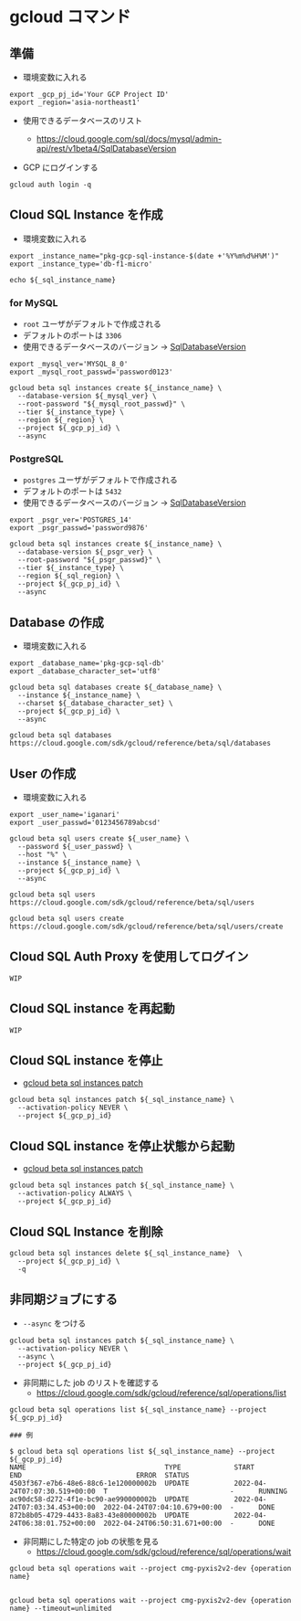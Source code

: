 # gcloud コマンド


## 準備

+ 環境変数に入れる

```
export _gcp_pj_id='Your GCP Project ID'
export _region='asia-northeast1'
```

+ 使用できるデータベースのリスト
  + https://cloud.google.com/sql/docs/mysql/admin-api/rest/v1beta4/SqlDatabaseVersion

+ GCP にログインする

```
gcloud auth login -q
```


## Cloud SQL Instance を作成

+ 環境変数に入れる

```
export _instance_name="pkg-gcp-sql-instance-$(date +'%Y%m%d%H%M')"
export _instance_type='db-f1-micro'

echo ${_sql_instance_name}
```


### for MySQL

+ `root` ユーザがデフォルトで作成される
+ デフォルトのポートは `3306`
+ 使用できるデータベースのバージョン -> [SqlDatabaseVersion](https://cloud.google.com/sql/docs/mysql/admin-api/rest/v1beta4/SqlDatabaseVersion)

```
export _mysql_ver='MYSQL_8_0'
export _mysql_root_passwd='password0123'
```
```
gcloud beta sql instances create ${_instance_name} \
  --database-version ${_mysql_ver} \
  --root-password "${_mysql_root_passwd}" \
  --tier ${_instance_type} \
  --region ${_region} \
  --project ${_gcp_pj_id} \
  --async
```

### PostgreSQL

+ `postgres` ユーザがデフォルトで作成される
+ デフォルトのポートは `5432`
+ 使用できるデータベースのバージョン -> [SqlDatabaseVersion](https://cloud.google.com/sql/docs/mysql/admin-api/rest/v1beta4/SqlDatabaseVersion)

```
export _psgr_ver='POSTGRES_14'
export _psgr_passwd='password9876'
```
```
gcloud beta sql instances create ${_instance_name} \
  --database-version ${_psgr_ver} \
  --root-password "${_psgr_passwd}" \
  --tier ${_instance_type} \
  --region ${_sql_region} \
  --project ${_gcp_pj_id} \
  --async
```

## Database の作成

+ 環境変数に入れる

```
export _database_name='pkg-gcp-sql-db'
export _database_character_set='utf8'
```
```
gcloud beta sql databases create ${_database_name} \
  --instance ${_instance_name} \
  --charset ${_database_character_set} \
  --project ${_gcp_pj_id} \
  --async
```

```
gcloud beta sql databases
https://cloud.google.com/sdk/gcloud/reference/beta/sql/databases
```

## User の作成

+ 環境変数に入れる

```
export _user_name='iganari'
export _user_passwd='0123456789abcsd'
```
```
gcloud beta sql users create ${_user_name} \
  --password ${_user_passwd} \
  --host "%" \
  --instance ${_instance_name} \
  --project ${_gcp_pj_id} \
  --async
```

```
gcloud beta sql users
https://cloud.google.com/sdk/gcloud/reference/beta/sql/users

gcloud beta sql users create
https://cloud.google.com/sdk/gcloud/reference/beta/sql/users/create
```

## Cloud SQL Auth Proxy を使用してログイン

```
WIP
```

## Cloud SQL instance を再起動

```
WIP
```

## Cloud SQL instance を停止

+ [gcloud beta sql instances patch](https://cloud.google.com/sdk/gcloud/reference/beta/sql/instances/patch?hl=en)

```
gcloud beta sql instances patch ${_sql_instance_name} \
  --activation-policy NEVER \
  --project ${_gcp_pj_id}
```

## Cloud SQL instance を停止状態から起動

+ [gcloud beta sql instances patch](https://cloud.google.com/sdk/gcloud/reference/beta/sql/instances/patch?hl=en)

```
gcloud beta sql instances patch ${_sql_instance_name} \
  --activation-policy ALWAYS \
  --project ${_gcp_pj_id}
```

## Cloud SQL Instance を削除

```
gcloud beta sql instances delete ${_sql_instance_name}  \
  --project ${_gcp_pj_id} \
  -q
```

## 非同期ジョブにする

+ `--async` をつける

```
gcloud beta sql instances patch ${_sql_instance_name} \
  --activation-policy NEVER \
  --async \
  --project ${_gcp_pj_id}
```

+ 非同期にした job のリストを確認する
  + https://cloud.google.com/sdk/gcloud/reference/sql/operations/list 


```
gcloud beta sql operations list ${_sql_instance_name} --project ${_gcp_pj_id} 
```
```
### 例

$ gcloud beta sql operations list ${_sql_instance_name} --project ${_gcp_pj_id}  
NAME                                  TYPE             START                          END                            ERROR  STATUS
4503f367-e7b6-48e6-88c6-1e120000002b  UPDATE           2022-04-24T07:07:30.519+00:00  T                              -      RUNNING
ac90dc58-d272-4f1e-bc90-ae990000002b  UPDATE           2022-04-24T07:03:34.453+00:00  2022-04-24T07:04:10.679+00:00  -      DONE
872b8b05-4729-4433-8a83-43e80000002b  UPDATE           2022-04-24T06:38:01.752+00:00  2022-04-24T06:50:31.671+00:00  -      DONE
```

+ 非同期にした特定の job の状態を見る
  + https://cloud.google.com/sdk/gcloud/reference/sql/operations/wait

```
gcloud beta sql operations wait --project cmg-pyxis2v2-dev {operation name}


gcloud beta sql operations wait --project cmg-pyxis2v2-dev {operation name} --timeout=unlimited
```
